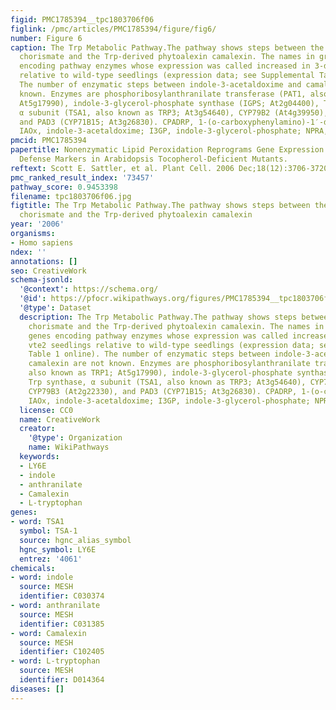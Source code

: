 ```yaml
---
figid: PMC1785394__tpc1803706f06
figlink: /pmc/articles/PMC1785394/figure/fig6/
number: Figure 6
caption: The Trp Metabolic Pathway.The pathway shows steps between the Trp precursor
  chorismate and the Trp-derived phytoalexin camalexin. The names in gray denote genes
  encoding pathway enzymes whose expression was called increased in 3-d-old vte2 seedlings
  relative to wild-type seedlings (expression data; see Supplemental Table 1 online).
  The number of enzymatic steps between indole-3-acetaldoxime and camalexin are not
  known. Enzymes are phosphoribosylanthranilate transferase (PAT1, also known as TRP1;
  At5g17990), indole-3-glycerol-phosphate synthase (IGPS; At2g04400), Trp synthase,
  α subunit (TSA1, also known as TRP3; At3g54640), CYP79B2 (At4g39950), CYP79B3 (At2g22330),
  and PAD3 (CYP71B15; At3g26830). CPADRP, 1-(o-carboxyphenylamino)-1′-deoxyribulose-5′-phosphate;
  IAOx, indole-3-acetaldoxime; I3GP, indole-3-glycerol-phosphate; NPRA, N-(5-phosphoribosyl)-anthranilate.
pmcid: PMC1785394
papertitle: Nonenzymatic Lipid Peroxidation Reprograms Gene Expression and Activates
  Defense Markers in Arabidopsis Tocopherol-Deficient Mutants.
reftext: Scott E. Sattler, et al. Plant Cell. 2006 Dec;18(12):3706-3720.
pmc_ranked_result_index: '73457'
pathway_score: 0.9453398
filename: tpc1803706f06.jpg
figtitle: The Trp Metabolic Pathway.The pathway shows steps between the Trp precursor
  chorismate and the Trp-derived phytoalexin camalexin
year: '2006'
organisms:
- Homo sapiens
ndex: ''
annotations: []
seo: CreativeWork
schema-jsonld:
  '@context': https://schema.org/
  '@id': https://pfocr.wikipathways.org/figures/PMC1785394__tpc1803706f06.html
  '@type': Dataset
  description: The Trp Metabolic Pathway.The pathway shows steps between the Trp precursor
    chorismate and the Trp-derived phytoalexin camalexin. The names in gray denote
    genes encoding pathway enzymes whose expression was called increased in 3-d-old
    vte2 seedlings relative to wild-type seedlings (expression data; see Supplemental
    Table 1 online). The number of enzymatic steps between indole-3-acetaldoxime and
    camalexin are not known. Enzymes are phosphoribosylanthranilate transferase (PAT1,
    also known as TRP1; At5g17990), indole-3-glycerol-phosphate synthase (IGPS; At2g04400),
    Trp synthase, α subunit (TSA1, also known as TRP3; At3g54640), CYP79B2 (At4g39950),
    CYP79B3 (At2g22330), and PAD3 (CYP71B15; At3g26830). CPADRP, 1-(o-carboxyphenylamino)-1′-deoxyribulose-5′-phosphate;
    IAOx, indole-3-acetaldoxime; I3GP, indole-3-glycerol-phosphate; NPRA, N-(5-phosphoribosyl)-anthranilate.
  license: CC0
  name: CreativeWork
  creator:
    '@type': Organization
    name: WikiPathways
  keywords:
  - LY6E
  - indole
  - anthranilate
  - Camalexin
  - L-tryptophan
genes:
- word: TSA1
  symbol: TSA-1
  source: hgnc_alias_symbol
  hgnc_symbol: LY6E
  entrez: '4061'
chemicals:
- word: indole
  source: MESH
  identifier: C030374
- word: anthranilate
  source: MESH
  identifier: C031385
- word: Camalexin
  source: MESH
  identifier: C102405
- word: L-tryptophan
  source: MESH
  identifier: D014364
diseases: []
---
```

